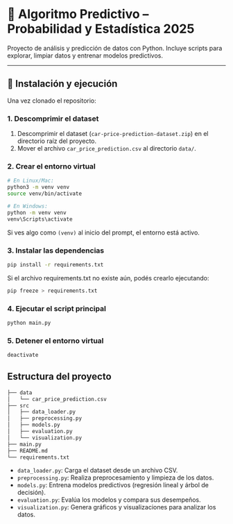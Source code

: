 # 🧠 Algoritmo Predictivo – Probabilidad y Estadística 2025

Proyecto de análisis y predicción de datos con Python.
Incluye scripts para explorar, limpiar datos y entrenar modelos predictivos.

---

## 🚀 Instalación y ejecución

Una vez clonado el repositorio:

### 1. Descomprimir el dataset

1. Descomprimir el dataset (`car-price-prediction-dataset.zip`) en el directorio raíz del proyecto.
2. Mover el archivo `car_price_prediction.csv` al directorio `data/`.

### 2. Crear el entorno virtual

```bash
# En Linux/Mac:
python3 -m venv venv
source venv/bin/activate

# En Windows:
python -m venv venv
venv\Scripts\activate
```

Si ves algo como `(venv)` al inicio del prompt, el entorno está activo.

### 3. Instalar las dependencias

```bash
pip install -r requirements.txt
```

Si el archivo requirements.txt no existe aún, podés crearlo ejecutando:

```bash
pip freeze > requirements.txt
```

### 4. Ejecutar el script principal

```bash
python main.py
```

### 5. Detener el entorno virtual

```bash
deactivate
```

## Estructura del proyecto

```bash
├── data
│   └── car_price_prediction.csv
├── src
│   ├── data_loader.py
│   ├── preprocessing.py
│   ├── models.py
│   ├── evaluation.py
│   └── visualization.py
├── main.py
├── README.md
└── requirements.txt
```

- `data_loader.py`: Carga el dataset desde un archivo CSV.
- `preprocessing.py`: Realiza preprocesamiento y limpieza de los datos.
- `models.py`: Entrena modelos predictivos (regresión lineal y árbol de decisión).
- `evaluation.py`: Evalúa los modelos y compara sus desempeños.
- `visualization.py`: Genera gráficos y visualizaciones para analizar los datos.
